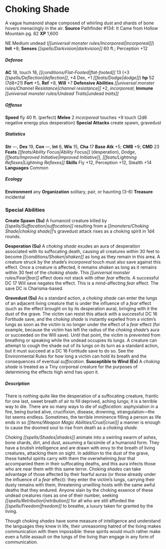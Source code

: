 ﻿---
cssclass: [monsters]
title1: Choking Shade
desc_short: A vague humanoid shape composed of whirling dust and shards of bone hovers
  menacingly in the air.
title2: Choking Shade
CR: 5
sources:
- name: 'Pathfinder #134: It Came from Hollow Mountain'
  page: 82
  link: http://paizo.com/products/btpy9z14?Pathfinder-Adventure-Path-134-It-Came-from-Hollow-Mountain
XP: 1600
alignment: NE
size: Medium
type: undead
subtypes:
- incorporeal
initiative:
  bonus: 8
senses:
  darkvision: 60
AC:
  AC: 18
  touch: 18
  flat_footed: 13
  components:
    deflection: 3
    dex: 4
    dodge: 1
HP:
  HP: 52
  long: 7d8+21
saves:
  fort: 5
  ref: 8
  will: 7
defensive_abilities:
- channel resistance +2
- incorporeal
immunities:
- undead traits
speeds:
  fly: 40
  fly_maneuverability: perfect
attacks:
  melee:
  - - text: 2 incorporeal touches +9 touch (2d6 negative energy plus desperation)
      entries:
      - - damage: 2d6
          type: negative energy
        - effect: desperation
      count: 2
      attack: incorporeal touches
      bonus:
      - 9
      touch: true
  special:
  - create spawn
  - gravedust
ability_scores:
  STR:
  DEX: 19
  CON:
  INT: 6
  WIS: 15
  CHA: 17
BAB: 5
CMB: 9
CMD: 23
feats:
- name: Ability Focus (desperation)
- name: Dodge
- name: Improved Initiative
- name: Lightning Reflexes
skills:
  Fly: 12
  Perception: 12
  Stealth: 14
languages:
- Common
ecology:
  environment: any
  organization: solitary, pair, or haunting (3-6)
  treasure_type: incidental
special_abilities:
  Create Spawn (Su): A humanoid creature killed by suffocation resulting from a choking
    shade's gravedust attack rises as a choking spirit in 1d4 rounds.
  Desperation (Su): A choking shade exudes an aura of desperation associated with
    its suffocating death, causing all creatures within 30 feet to become shaken as
    long as they remain in this area. A creature struck by the shade's incorporeal
    touch must also save against this effect. Once a creature is affected, it remains
    shaken as long as it remains within 30 feet of the choking shade. This fear effect
    does not stack with other fear effects. A successful DC 17 Will save negates the
    effect. This is a mind-affecting fear effect. The save DC is Charisma-based.
  Gravedust (Su): As a standard action, a choking shade can enter the lungs of an
    adjacent living creature that is under the influence of a fear effect (such as
    the effect brought on by its desperation aura), bringing with it the dust of the
    grave. The victim can resist this attack with a successful DC 16 Fortitude save,
    and the choking shade is instantly expelled from a victim's lungs as soon as the
    victim is no longer under the effect of a fear effect (for example, because the
    victim has left the radius of the choking shade's aura or succeeded on the Will
    save). Until that point, the victim is prevented from breathing or speaking while
    the undead occupies its lungs. A creature can attempt to cough the shade out of
    its lungs on its turn as a standard action, but it must succeed at a DC 16 Fortitude
    save to do so. See the Environmental Rules for how long a victim can hold its
    breath and the consequences of eventual suffocation.
  Susceptible to Wind (Ex): A choking shade is treated as a Tiny corporeal creature
    for the purposes of determining the effects high wind has upon it.
desc_long: |-
  There is nothing quite like the desperation of a suffocating creature, frantic for one last, sweet breath of air to fill deprived, aching lungs; it is a terrible way to die. There are so many ways to die of suffocation: asphyxiation in a fire, being buried alive, crucifixion, disease, drowning, strangulation-the list seems endless. Sometimes, the terrible imminence filling a person as life ends in so cruel a manner is enough to cause the doomed soul to rise from death as a choking shade.

   Choking shades animate into a swirling swarm of ashes, bone shards, dirt, and dust, assuming a facsimile of a humanoid form. They have a brutish intelligence and are drawn with envy to the breath of living creatures, attacking them on sight. In addition to the dust of the grave, these hateful spirits carry with them the overwhelming fear that accompanied them in their suffocating deaths, and this aura infects those who are near them with this same terror. Choking shades can take advantage of those affected by their fearful auras (or those already under the influence of a fear effect): they enter the victim's lungs, carrying their dusty remains with them, threatening unwilling hosts with the same awful deaths that they endured. Anyone slain by the choking essence of these undead creatures rises as one of their number, seeking retribution for all who are still afforded the freedom to breathe, a luxury taken for granted by the living.

   Though choking shades have some measure of intelligence and understand the languages they knew in life, their unreasoning hatred of the living makes communication with them impossible: these spirits would much rather make even a futile assault on the lungs of the living than engage in any form of communication.

---

# Choking Shade
A vague humanoid shape composed of whirling dust and shards of bone hovers menacingly in the air.
**Source** Pathfinder #134: It Came from Hollow Mountain pg. 82
**XP** 1,600

NE Medium undead (_[[universal monster rules/Incorporeal|incorporeal]]_)
**Init** +8; **Senses** _[[spells/Darkvision|darkvision]]_ 60 ft.; Perception +12

##### Defense

**AC** 18, touch 18, _[[conditions/Flat-Footed|flat-footed]]_ 13 (+3 _[[spells/Deflection|deflection]]_, +4 Dex, +1 _[[feats/Dodge|dodge]]_)
**hp** 52 (7d8+21)
**Fort** +5, **Ref** +8, **Will** +7
**Defensive Abilities** _[[universal monster rules/Channel Resistance|channel resistance]]_ +2, _incorporeal_; **Immune** _[[universal monster rules/Undead Traits|undead traits]]_

##### Offense
**Speed** fly 40 ft. (perfect)
**Melee** 2 _incorporeal_ touches +9 touch (2d6 negative energy plus desperation)
**Special Attacks** create spawn, gravedust

##### Statistics
**Str** —, **Dex** 19, **Con** —, **Int** 6, **Wis** 15, **Cha** 17
**Base Atk** +5; **CMB** +9; **CMD** 23
**Feats** _[[feats/Ability Focus|Ability Focus]]_ (desperation), _Dodge_, _[[feats/Improved Initiative|Improved Initiative]]_, _[[feats/Lightning Reflexes|Lightning Reflexes]]_
**Skills** Fly +12, Perception +12, Stealth +14
**Languages** Common

##### Ecology

**Environment** any
**Organization** solitary, pair, or haunting (3-6)
**Treasure** incidental

### Special Abilities

**Create Spawn (Su)** A humanoid creature killed by _[[spells/Suffocation|suffocation]]_ resulting from a _[[monsters/Choking Shade|choking shade]]_’s gravedust attack rises as a choking spirit in 1d4 rounds.

**Desperation (Su)** A _choking shade_ exudes an aura of desperation associated with its suffocating death, causing all creatures within 30 feet to become _[[conditions/Shaken|shaken]]_ as long as they remain in this area. A creature struck by the shade’s _incorporeal_ touch must also save against this effect. Once a creature is affected, it remains _shaken_ as long as it remains within 30 feet of the _choking shade_. This _[[universal monster rules/Fear|fear]]_ effect does not stack with other _fear_ effects. A successful DC 17 Will save negates the effect. This is a mind-affecting _fear_ effect. The save DC is Charisma-based.

**Gravedust (Su)** As a standard action, a _choking shade_ can enter the lungs of an adjacent living creature that is under the influence of a _fear_ effect (such as the effect brought on by its desperation aura), bringing with it the dust of the grave. The victim can resist this attack with a successful DC 16 Fortitude save, and the _choking shade_ is instantly expelled from a victim’s lungs as soon as the victim is no longer under the effect of a _fear_ effect (for example, because the victim has left the radius of the _choking shade_’s aura or succeeded on the Will save). Until that point, the victim is prevented from breathing or speaking while the undead occupies its lungs. A creature can attempt to cough the shade out of its lungs on its turn as a standard action, but it must succeed at a DC 16 Fortitude save to do so. See the Environmental Rules for how long a victim can hold its breath and the consequences of eventual _suffocation_.
**Susceptible to Wind (Ex)** A _choking shade_ is treated as a Tiny corporeal creature for the purposes of determining the effects high wind has upon it.

##### Description

There is nothing quite like the desperation of a suffocating creature, frantic for one last, sweet breath of air to fill deprived, aching lungs; it is a terrible way to die. There are so many ways to die of _suffocation_: asphyxiation in a fire, being buried alive, crucifixion, disease, drowning, strangulation—the list seems endless. Sometimes, the terrible imminence filling a person as life ends in so _[[items/Weapon Magic Abilities/Cruel|cruel]]_ a manner is enough to cause the doomed soul to rise from death as a _choking shade_.

Choking _[[spells/Shades|shades]]_ animate into a swirling swarm of ashes, bone shards, dirt, and dust, assuming a facsimile of a humanoid form. They have a brutish intelligence and are drawn with envy to the breath of living creatures, attacking them on sight. In addition to the dust of the grave, these hateful spirits carry with them the overwhelming _fear_ that accompanied them in their suffocating deaths, and this aura infects those who are near them with this same terror. Choking _shades_ can take advantage of those affected by their fearful auras (or those already under the influence of a _fear_ effect): they enter the victim’s lungs, carrying their dusty remains with them, threatening unwilling hosts with the same awful deaths that they endured. Anyone slain by the choking essence of these undead creatures rises as one of their number, seeking _[[spells/Retribution|retribution]]_ for all who are still afforded the _[[spells/Freedom|freedom]]_ to breathe, a luxury taken for granted by the living.

Though choking _shades_ have some measure of intelligence and understand the languages they knew in life, their unreasoning hatred of the living makes communication with them impossible: these spirits would much rather make even a futile assault on the lungs of the living than engage in any form of communication.